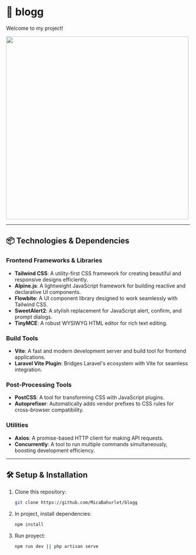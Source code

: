 
# 🚀 blogg 

Welcome to my project!

<p align="start">
<img width="500px"  src="https://skillicons.dev/icons?i=php,laravel,tailwind,mysql,nodejs,git,github,perline=10"  />
</p>


---

## 📦 **Technologies & Dependencies**

### **Frontend Frameworks & Libraries**
- **Tailwind CSS**: A utility-first CSS framework for creating beautiful and responsive designs efficiently.
- **Alpine.js**: A lightweight JavaScript framework for building reactive and declarative UI components.
- **Flowbite**: A UI component library designed to work seamlessly with Tailwind CSS.
- **SweetAlert2**: A stylish replacement for JavaScript alert, confirm, and prompt dialogs.
- **TinyMCE**: A robust WYSIWYG HTML editor for rich text editing.

### **Build Tools**
- **Vite**: A fast and modern development server and build tool for frontend applications.
- **Laravel Vite Plugin**: Bridges Laravel's ecosystem with Vite for seamless integration.

### **Post-Processing Tools**
- **PostCSS**: A tool for transforming CSS with JavaScript plugins.
- **Autoprefixer**: Automatically adds vendor prefixes to CSS rules for cross-browser compatibility.

### **Utilities**
- **Axios**: A promise-based HTTP client for making API requests.
- **Concurrently**: A tool to run multiple commands simultaneously, boosting development efficiency.

---

## 🛠️ **Setup & Installation**

1. Clone this repository:
   ```bash
   git clone https://github.com/MicaBahurlet/blogg

2. In project, install dependencies:
   ```bash
   npm install

3. Run proyect:
    ```bash
   npm run dev || php artisan serve
